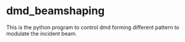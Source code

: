 # dmd_beamshaping
This is the python program to control dmd forming different pattern to modulate the incident beam.
